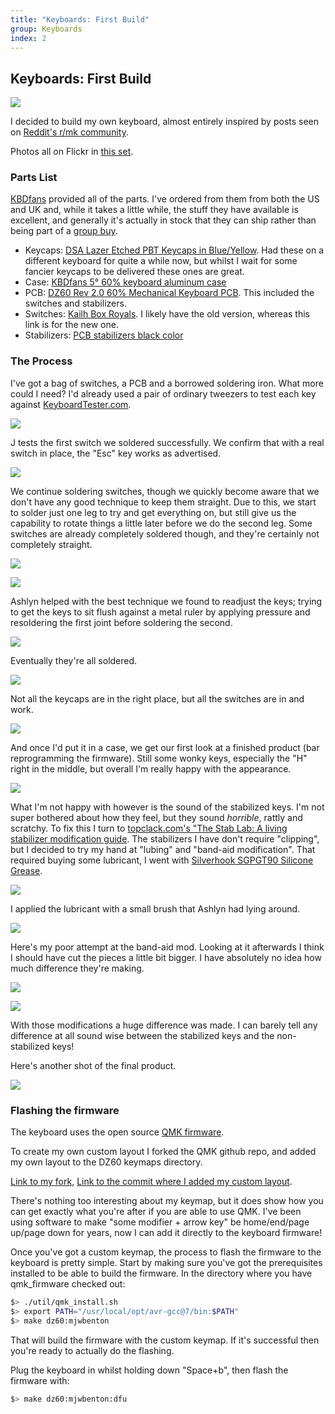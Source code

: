 ```yaml
---
title: "Keyboards: First Build"
group: Keyboards
index: 2
---
```


## Keyboards: First Build

![](flickr://30774413087)

I decided to build my own keyboard, almost entirely inspired by posts seen on [Reddit's r/mk community](https://www.reddit.com/r/mechanicalkeyboards).

Photos all on Flickr in [this set](https://www.flickr.com/photos/z-two/albums/72157697316445120).

### Parts List

[KBDfans](https://kbdfans.cn) provided all of the parts. I've ordered from them from both the US and UK and, while it takes a little while, the stuff they have available is excellent, and generally it's actually in stock that they can ship rather than being part of a [group buy](https://en.wikipedia.org/wiki/Group_buying).

- Keycaps: [DSA Lazer Etched PBT Keycaps in Blue/Yellow](https://kbdfans.cn/products/dsa-pbt-145keys-keycaps-laser-etched-front-printed-legends?variant=40419237389). Had these on a different keyboard for quite a while now, but whilst I wait for some fancier keycaps to be delivered these ones are great.
- Case: [KBDfans 5° 60% keyboard aluminum case](https://kbdfans.cn/products/pre-orderkbdfans-5-60-case?variant=43337028493)
- PCB: [DZ60 Rev 2.0 60% Mechanical Keyboard PCB](https://kbdfans.cn/products/dz60-60-pcb?variant=13001004679226). This included the switches and stabilizers.
- Switches: [Kailh Box Royals](https://kbdfans.cn/collections/kailh-switches/products/kailh-box-royal-switches-10-pcs). I likely have the old version, whereas this link is for the new one.
- Stabilizers: [PCB stabilizers black color](https://kbdfans.cn/products/pcb-stabilizers-black-color)

### The Process

I've got a bag of switches, a PCB and a borrowed soldering iron. What more could I need? I'd already used a pair of ordinary tweezers to test each key against [KeyboardTester.com](http://www.keyboardtester.com/).

![](flickr://31842940788)

J tests the first switch we soldered successfully. We confirm that with a real switch in place, the "Esc" key works as advertised.

![](flickr://44990089754)

We continue soldering switches, though we quickly become aware that we don't have any good technique to keep them straight. Due to this, we start to solder just one leg to try and get everything on, but still give us the capability to rotate things a little later before we do the second leg. Some switches are already completely soldered though, and they're certainly not completely straight.

![](flickr://31842944328)

![](flickr://44990092764)

Ashlyn helped with the best technique we found to readjust the keys; trying to get the keys to sit flush against a metal ruler by applying pressure and resoldering the first joint before soldering the second.

![](flickr://44990098294)

Eventually they're all soldered.

![](flickr://45664073472)

Not all the keycaps are in the right place, but all the switches are in and work.

![](flickr://44990096954)

And once I'd put it in a case, we get our first look at a finished product (bar reprogramming the firmware). Still some wonky keys, especially the "H" right in the middle, but overall I'm really happy with the appearance.

![](flickr://45664098542)

What I'm not happy with however is the sound of the stabilized keys. I'm not super bothered about how they feel, but they sound _horrible_, rattly and scratchy. To fix this I turn to [topclack.com's "The Stab Lab: A living stabilizer modification guide](https://topclack.com/textclack/2018/4/29/the-stab-lab-a-stabilizer-modification-guide-by-quakemz). The stabilizers I have don't require "clipping", but I decided to try my hand at "lubing" and "band-aid modification". That required buying some lubricant, I went with [Silverhook SGPGT90 Silicone Grease](https://www.amazon.co.uk/gp/product/B00W6Q3B1G/).

![](flickr://45664095472)

I applied the lubricant with a small brush that Ashlyn had lying around.

![](flickr://30774426197)

Here's my poor attempt at the band-aid mod. Looking at it afterwards I think I should have cut the pieces a little bit bigger. I have absolutely no idea how much difference they're making.

![](flickr://45714755031)

![](flickr://30774428447)

With those modifications a huge difference was made. I can barely tell any difference at all sound wise between the stabilized keys and the non-stabilized keys!

Here's another shot of the final product.

![](flickr://30774413087)

### Flashing the firmware

The keyboard uses the open source [QMK firmware](https://qmk.fm/).

To create my own custom layout I forked the QMK github repo, and added my own layout to the DZ60 keymaps directory.

[Link to my fork](https://github.com/mjwbenton/qmk_firmware/tree/mjwbenton), [Link to the commit where I added my custom layout](https://github.com/mjwbenton/qmk_firmware/commit/6f01195f35fc0e8d295ca9697e970e3be398e5ba).

There's nothing too interesting about my keymap, but it does show how you can get exactly what you're after if you are able to use QMK. I've been using software to make "some modifier + arrow key" be home/end/page up/page down for years, now I can add it directly to the keyboard firmware!

Once you've got a custom keymap, the process to flash the firmware to the keyboard is pretty simple. Start by making sure you've got the prerequisites installed to be able to build the firmware. In the directory where you have qmk_firmware checked out:

```bash
$> ./util/qmk_install.sh
$> export PATH="/usr/local/opt/avr-gcc@7/bin:$PATH"
$> make dz60:mjwbenton
```

That will build the firmware with the custom keymap. If it's successful then you're ready to actually do the flashing.

Plug the keyboard in whilst holding down "Space+b", then flash the firmware with:

```bash
$> make dz60:mjwbenton:dfu
```
